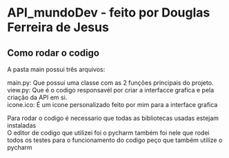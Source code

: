 # API_mundoDev - feito por Douglas Ferreira de Jesus
## **Como rodar o codigo**
A pasta main possui três arquivos:

   main.py: Que possui uma classe com as 2 funções principais do projeto.<br>
   view.py: Que é o codigo responsavél por criar a interfacce grafica e pela criação da API em si.<br>
   icone.ico: É um icone personalizado feito por mim para a interface grafica

Para rodar o codigo é necessario que todas as bibliotecas usadas estejam instaladas<br>
O editor de codigo que utilizei foi o pycharm também foi nele que rodei todos os testes para o funcionamento do codigo
peço que também utilize o pycharm
